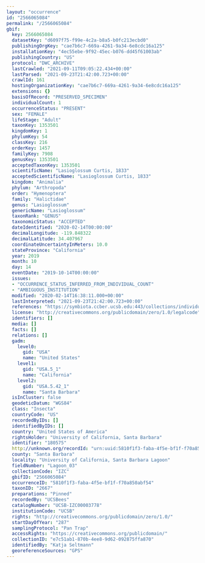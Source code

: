 ```yaml
---
layout: "occurrence"
id: "2566065084"
permalink: "/2566065084"
gbif:
  key: 2566065084
  datasetKey: "d6097f75-f99e-4c2a-b8a5-b0fc213ecbd0"
  publishingOrgKey: "cae7b6c7-669a-4261-9a34-6e8cdc16a125"
  installationKey: "4ec55ebe-9f92-45ec-b076-dd45f61003ab"
  publishingCountry: "US"
  protocol: "DWC_ARCHIVE"
  lastCrawled: "2021-09-11T09:05:22.434+00:00"
  lastParsed: "2021-09-23T21:42:00.723+00:00"
  crawlId: 161
  hostingOrganizationKey: "cae7b6c7-669a-4261-9a34-6e8cdc16a125"
  extensions: {}
  basisOfRecord: "PRESERVED_SPECIMEN"
  individualCount: 1
  occurrenceStatus: "PRESENT"
  sex: "FEMALE"
  lifeStage: "Adult"
  taxonKey: 1353501
  kingdomKey: 1
  phylumKey: 54
  classKey: 216
  orderKey: 1457
  familyKey: 7908
  genusKey: 1353501
  acceptedTaxonKey: 1353501
  scientificName: "Lasioglossum Curtis, 1833"
  acceptedScientificName: "Lasioglossum Curtis, 1833"
  kingdom: "Animalia"
  phylum: "Arthropoda"
  order: "Hymenoptera"
  family: "Halictidae"
  genus: "Lasioglossum"
  genericName: "Lasioglossum"
  taxonRank: "GENUS"
  taxonomicStatus: "ACCEPTED"
  dateIdentified: "2020-02-14T00:00:00"
  decimalLongitude: -119.848322
  decimalLatitude: 34.407967
  coordinateUncertaintyInMeters: 10.0
  stateProvince: "California"
  year: 2019
  month: 10
  day: 14
  eventDate: "2019-10-14T00:00:00"
  issues:
  - "OCCURRENCE_STATUS_INFERRED_FROM_INDIVIDUAL_COUNT"
  - "AMBIGUOUS_INSTITUTION"
  modified: "2020-02-14T16:38:11.000+00:00"
  lastInterpreted: "2021-09-23T21:42:00.723+00:00"
  references: "https://symbiota.ccber.ucsb.edu:443/collections/individual/index.php?occid=180575"
  license: "http://creativecommons.org/publicdomain/zero/1.0/legalcode"
  identifiers: []
  media: []
  facts: []
  relations: []
  gadm:
    level0:
      gid: "USA"
      name: "United States"
    level1:
      gid: "USA.5_1"
      name: "California"
    level2:
      gid: "USA.5.42_1"
      name: "Santa Barbara"
  isInCluster: false
  geodeticDatum: "WGS84"
  class: "Insecta"
  countryCode: "US"
  recordedByIDs: []
  identifiedByIDs: []
  country: "United States of America"
  rightsHolder: "University of California, Santa Barbara"
  identifier: "180575"
  http://unknown.org/recordId: "urn:uuid:5810f1f3-faba-4f5e-bf1f-f70a850abf54"
  county: "Santa Barbara"
  locality: "University of California, Santa Barbara Lagoon"
  fieldNumber: "Lagoon_03"
  collectionCode: "IZC"
  gbifID: "2566065084"
  occurrenceID: "5810f1f3-faba-4f5e-bf1f-f70a850abf54"
  taxonID: "2667"
  preparations: "Pinned"
  recordedBy: "UCSBees"
  catalogNumber: "UCSB-IZC00003778"
  institutionCode: "UCSB"
  rights: "http://creativecommons.org/publicdomain/zero/1.0/"
  startDayOfYear: "287"
  samplingProtocol: "Pan Trap"
  accessRights: "https://creativecommons.org/publicdomain/"
  collectionID: "e7c51ab1-870b-4ee8-9d62-092875ffa870"
  identifiedBy: "Katja Seltmann"
  georeferenceSources: "GPS"
---
```


